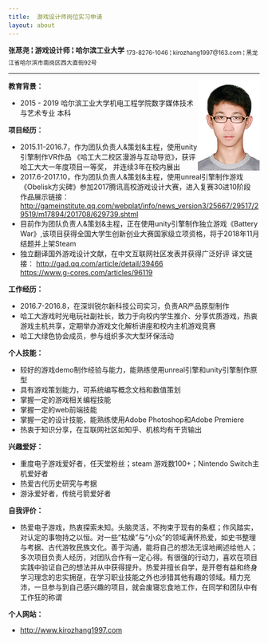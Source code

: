 ```yaml
---
title:  游戏设计师岗位实习申请
layout: about
---
```

<link rel="stylesheet" type="text/css" href="about_style.css">
<div class="name"><strong>张荩尧 &brvbar; 游戏设计师 &brvbar; 哈尔滨工业大学</strong>
	<sub id="contact">173-8276-1046 &brvbar; kirozhang1997@163.com &brvbar; 黑龙江省哈尔滨市南岗区西大直街92号</sub>
</div>
<hr/>
<img src="zhaopian.JPG" align="right">
<div class="mainText"><strong>教育背景：</strong></div>

- 2015 - 2019 哈尔滨工业大学机电工程学院数字媒体技术与艺术专业   本科

<div class="mainText"><strong>项目经历：</strong></div>

- 2015.11-2016.7，作为团队负责人&策划&主程，使用unity引擎制作VR作品
  《哈工大二校区漫游与互动导览》，获评哈工大大一年度项目一等奖，
	 并连续3年在校内展出
- 2017.6-2017.10，作为团队负责人&策划&主程，使用unreal引擎制作游戏《Obelisk方尖碑》参加2017腾讯高校游戏设计大赛，进入复赛30进10阶段 作品展示链接：
	 http://gameinstitute.qq.com/webplat/info/news_version3/25667/29517/29519/m17894/201708/629739.shtml
- 目前作为团队负责人&策划&主程，正在使用unity引擎制作独立游戏《Battery War》,该项目获得全国大学生创新创业大赛国家级立项资格，将于2018年11月结题并上架Steam
- 独立翻译国外游戏设计文献，在中文互联网社区发表并获得广泛好评 译文链接：
	http://gad.qq.com/article/detail/39466  
	https://www.g-cores.com/articles/96119

<div class="mainText"><strong>工作经历：</strong></div>

- 2016.7-2016.8，在深圳锐尔新科技公司实习，负责AR产品原型制作
- 哈工大游戏时光电玩社副社长，致力于向校内学生推介、分享优质游戏，热衷游戏主机共享，定期举办游戏文化解析讲座和校内主机游戏竞赛
- 哈工大绿色协会成员，参与组织多次大型环保活动

<div class="mainText"><strong>个人技能：</strong></div>

- 较好的游戏demo制作经验与能力，能熟练使用unreal引擎和unity引擎制作原型
- 具有游戏策划能力，可系统编写概念文档和数值策划
- 掌握一定的游戏相关编程技能
- 掌握一定的web前端技能
- 掌握一定的设计技能，能熟练使用Adobe Photoshop和Adobe Premiere
- 热衷于知识分享，在互联网社区如知乎、机核均有干货输出

<div class="mainText"><strong>兴趣爱好：</strong></div>

- 重度电子游戏爱好者，任天堂粉丝；steam 游戏数100+；Nintendo Switch主机爱好者
- 热爱古代历史研究与考据
- 游泳爱好者，传统弓箭爱好者

<div class="mainText"><strong>自我评价：</strong></div>

- 热爱电子游戏，热衷探索未知。头脑灵活，不拘束于现有的条框；作风踏实，对认定的事物持之以恒。对一些“枯燥”与“小众”的领域满怀热爱，如史书整理与考据、古代游牧民族文化。善于沟通，能将自己的想法无误地阐述给他人；多次项目负责人经历，对团队合作有一定心得。有很强的行动力，喜欢在项目实践中验证自己的想法并从中获得提升。热爱并擅长自学，是开卷有益和终身学习理念的忠实拥趸，在学习职业技能之外也涉猎其他有趣的领域。精力充沛，一旦参与到自己感兴趣的项目，就会废寝忘食地工作，在同学和团队中有工作狂的称谓

<div class="mainText"><strong>个人网站：</strong></div>

- http://www.kirozhang1997.com

